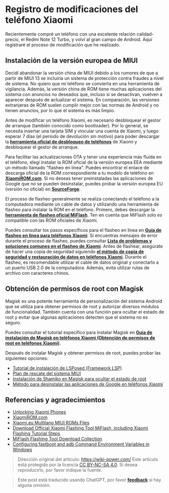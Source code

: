 # Registro de modificaciones del teléfono Xiaomi

Recientemente compré un teléfono con una excelente relación calidad-precio, el Redmi Note 12 Turbo, y volví al gran campo de Android. Aquí registraré el proceso de modificación que he realizado.

## Instalación de la versión europea de MIUI

Decidí abandonar la versión china de MIUI debido a los rumores de que a partir de MIUI 13 se incluiría un sistema de protección contra fraudes a nivel de sistema. No quiero que mi teléfono se convierta en una herramienta de vigilancia. Además, la versión china de ROM tiene muchas aplicaciones del sistema con anuncios no deseados que, incluso si se desactivan, vuelven a aparecer después de actualizar el sistema. En comparación, las versiones extranjeras de ROM suelen cumplir mejor con las normas de Android y no tienen anuncios, por lo que el sistema es más limpio.

Antes de modificar un teléfono Xiaomi, es necesario desbloquear el gestor de arranque (también conocido como bootloader). Por lo general, se necesita insertar una tarjeta SIM y vincular una cuenta de Xiaomi, y luego esperar 7 días (el período de devolución sin motivo) para poder descargar la [**herramienta oficial de desbloqueo de teléfonos**](https://www.miui.com/unlock/index.html) de Xiaomi y desbloquear el gestor de arranque.

Para facilitar las actualizaciones OTA y tener una experiencia más fluida en el teléfono, elegí instalar la ROM oficial de la versión europea EEA mediante un método llamado "flasheo en línea". Puedes encontrar el enlace de descarga oficial de la ROM correspondiente a tu modelo de teléfono en [**XiaomiROM.com**](https://xiaomirom.com/). Si no deseas tener preinstaladas las aplicaciones de Google que no se pueden desinstalar, puedes probar la versión europea EU (versión no oficial) en [**SourceForge**](https://sourceforge.net/projects/xiaomi-eu-multilang-miui-roms/files/xiaomi.eu/).

El proceso de flasheo generalmente se realiza conectando el teléfono a la computadora mediante un cable de datos y utilizando una herramienta de flasheo para instalar la ROM en el teléfono. Primero, debes descargar la [**herramienta de flasheo oficial MiFlash**](https://miuiver.com/miflash/). Ten en cuenta que MiFlash solo es compatible con las ROM oficiales de Xiaomi.

Puedes consultar los pasos específicos para el flasheo en línea en [**Guía de flasheo en línea para teléfonos Xiaomi**](https://miuiver.com/how-to-flash-xiaomi-phone/). Si encuentras mensajes de error durante el proceso de flasheo, puedes consultar [**Lista de problemas y soluciones comunes en el flasheo de Xiaomi**](https://miuiver.com/miflash-problem-list/). Antes de flashear, asegúrate de hacer una copia de seguridad siguiendo [**el método de copia de seguridad y restauración de datos en teléfonos Xiaomi**](https://miuiver.com/mi-phone-data-backup/). Durante el flasheo, es recomendable utilizar el cable de datos original y conectarlo a un puerto USB 2.0 de la computadora. Además, evita utilizar rutas de archivo con caracteres chinos.

## Obtención de permisos de root con Magisk

Magisk es una potente herramienta de personalización del sistema Android que se utiliza para obtener permisos de root y autorizar diversos módulos de funcionalidad. También cuenta con una función para ocultar el estado de root y evitar que algunas aplicaciones detecten que el sistema no es seguro.

Puedes consultar el tutorial específico para instalar Magisk en [**Guía de instalación de Magisk en teléfonos Xiaomi (Obtención de permisos de root en teléfonos Xiaomi)**](https://magiskcn.com/).

Después de instalar Magisk y obtener permisos de root, puedes probar las siguientes opciones:

- [Tutorial de instalación de LSPosed (Framework LSP)](https://magiskcn.com/lsposed-install)
- [Plan de rescate del sistema MIUI](https://yzddmr6.com/posts/save-my-miui-system/)
- [Instalación de Shamiko en Magisk para ocultar el estado de root](https://miuiver.com/magisk-installation-shamiko/)
- [Método para desinstalar las aplicaciones de Google en teléfonos Xiaomi](https://miuiver.com/remove-built-in-software/)

## Referencias y agradecimientos

- [Unlocking Xiaomi Phones](https://www.miui.com/unlock/index.html)
- [XiaomiROM.com](https://xiaomirom.com/)
- [Xiaomi.eu Multilang MIUI ROMs Files](https://sourceforge.net/projects/xiaomi-eu-multilang-miui-roms/files/xiaomi.eu/)
- [Download Official Xiaomi Flashing Tool MiFlash, including Xiaomi Flashing Tutorial Steps](https://xiaomirom.com/download-xiaomi-flash-tool-miflash/)
- [MiFlash Flashing Tool Download Collection](https://miuiver.com/miflash/)
- [Configuring fastboot and adb Command Environment Variables in Windows](https://miuiver.com/add-fastboot-and-adb-environment-variables/)

> Dirección original del artículo: <https://wiki-power.com/>
> Este artículo está protegido por la licencia [CC BY-NC-SA 4.0](https://creativecommons.org/licenses/by/4.0/deed.zh). Si desea reproducirlo, por favor indique la fuente.

> Este post está traducido usando ChatGPT, por favor [**feedback**](https://github.com/linyuxuanlin/Wiki_MkDocs/issues/new) si hay alguna omisión.